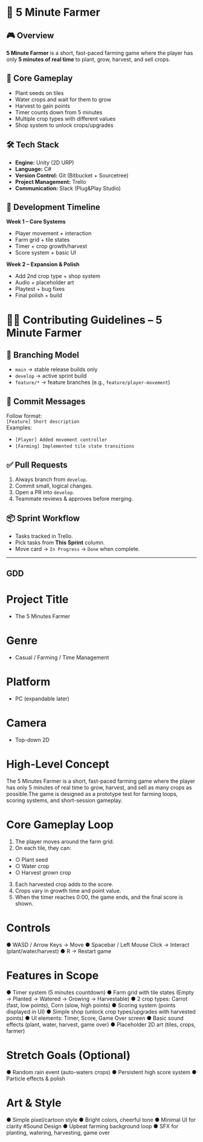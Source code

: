 # 🌱 5 Minute Farmer  

## 🎮 Overview  
**5 Minute Farmer** is a short, fast-paced farming game where the player has only **5 minutes of real time** to plant, grow, harvest, and sell crops.

## 🧩 Core Gameplay  
- Plant seeds on tiles  
- Water crops and wait for them to grow  
- Harvest to gain points  
- Timer counts down from 5 minutes  
- Multiple crop types with different values  
- Shop system to unlock crops/upgrades  

## 🛠 Tech Stack  
- **Engine:** Unity (2D URP)  
- **Language:** C#  
- **Version Control:** Git (Bitbucket + Sourcetree)  
- **Project Management:** Trello 
- **Communication:** Slack (Plug&Play Studio)  

## 🚀 Development Timeline  
**Week 1 – Core Systems**  
- Player movement + interaction  
- Farm grid + tile states  
- Timer + crop growth/harvest  
- Score system + basic UI  

**Week 2 – Expansion & Polish**  
- Add 2nd crop type + shop system
- Audio + placeholder art  
- Playtest + bug fixes  
- Final polish + build

# 👩‍💻 Contributing Guidelines – 5 Minute Farmer

## 🔀 Branching Model
- `main` → stable release builds only  
- `develop` → active sprint build  
- `feature/*` → feature branches (e.g., `feature/player-movement`)

## 💬 Commit Messages
Follow format:  
`[Feature] Short description`  
Examples:  
- `[Player] Added movement controller`  
- `[Farming] Implemented tile state transitions`

## ✅ Pull Requests
1. Always branch from `develop`.  
2. Commit small, logical changes.  
3. Open a PR into `develop`.  
4. Teammate reviews & approves before merging.  

## 📦 Sprint Workflow
- Tasks tracked in Trello.  
- Pick tasks from **This Sprint** column.  
- Move card → `In Progress` → `Done` when complete.  

---

## GDD

# Project Title 
- The 5 Minutes Farmer 
# Genre 
- Casual / Farming / Time Management 
# Platform 
- PC (expandable later) 
# Camera 
- Top-down 2D 
# High-Level Concept 
The 5 Minutes Farmer is a short, fast-paced farming game where the player has only 5 minutes 
of real time to grow, harvest, and sell as many crops as possible.The game is designed as a 
prototype test for farming loops, scoring systems, and short-session gameplay. 
# Core Gameplay Loop 
1. The player moves around the farm grid. 
2. On each tile, they can: 
- ○ Plant seed 
- ○ Water crop 
- ○ Harvest grown crop 
3. Each harvested crop adds to the score. 
4. Crops vary in growth time and point value. 
5. When the timer reaches 0:00, the game ends, and the final score is shown. 
# Controls 
● WASD / Arrow Keys → Move 
● Spacebar / Left Mouse Click → Interact (plant/water/harvest) 
● R → Restart game 
# Features in Scope 
● Timer system (5 minutes countdown) 
● Farm grid with tile states (Empty → Planted → Watered → Growing → Harvestable) 
● 2 crop types: Carrot (fast, low points), Corn (slow, high points) 
● Scoring system (points displayed in UI) 
● Simple shop (unlock crop types/upgrades with harvested points) 
● UI elements: Timer, Score, Game Over screen 
● Basic sound effects (plant, water, harvest, game over) 
● Placeholder 2D art (tiles, crops, farmer) 
# Stretch Goals (Optional) 
● Random rain event (auto-waters crops) 
● Persistent high score system 
● Particle effects & polish 
# Art & Style 
● Simple pixel/cartoon style 
● Bright colors, cheerful tone 
● Minimal UI for clarity 
#Sound Design 
● Upbeat farming background loop 
● SFX for planting, watering, harvesting, game over 
